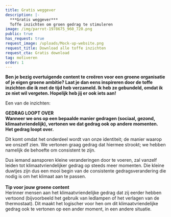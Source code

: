 ```yaml
---
title: Gratis weggever
description: |-
  ***Gratis weggever*** 
  Toffe inzichten om groen gedrag te stimuleren
image: /img/parrot-1978675_960_720.png
public: true
has_request: true
request_image: /uploads/Mock-up-website.png
request_title: Download alle toffe inzichten
request_cta: Gratis download
tag: motiveren
order: 1
---
```


**Ben je bezig overtuigende content te cre&euml;ren voor een groene organisatie of je eigen groene ambitie? Laat je dan eens inspireren door de toffe inzichten die ik met de tijd heb verzameld. Ik heb ze gebundeld, omdat ik ze niet wil vergeten. Hopelijk heb jij er ook iets aan\!**

Een van de inzichten:

**GEDRAG LOOPT OVER**<br>**Wanneer we ons op een bepaalde manier gedragen (sociaal, gezond, klimaatvriendelijk), vertonen we dat gedrag ook op andere momenten. Het gedrag loopt over.**

Dit komt omdat het onderdeel wordt van onze identiteit; de manier waarop we onszelf zien. We vertonen graag gedrag dat hiermee strookt; we hebben namelijk de behoefte om consistent te zijn.&nbsp;

Dus iemand aansporen kleine veranderingen door te voeren, zal vanzelf leiden tot klimaatvriendelijker gedrag op steeds meer momenten. Die kleine duwtjes zijn dus een mooi begin van de consistente gedragsverandering die nodig is om het klimaat aan te passen.&nbsp;<br><br>**Tip voor jouw groene content**<br>Herinner mensen aan het klimaatvriendelijke gedrag dat zij eerder hebben vertoond (bijvoorbeeld het gebruik van ledlampen of het verlagen van de thermostaat). Dit maakt het logischer voor hen om dit klimaatvriendelijke gedrag ook te vertonen op een ander moment, in een andere situatie.&nbsp;<br>&nbsp;